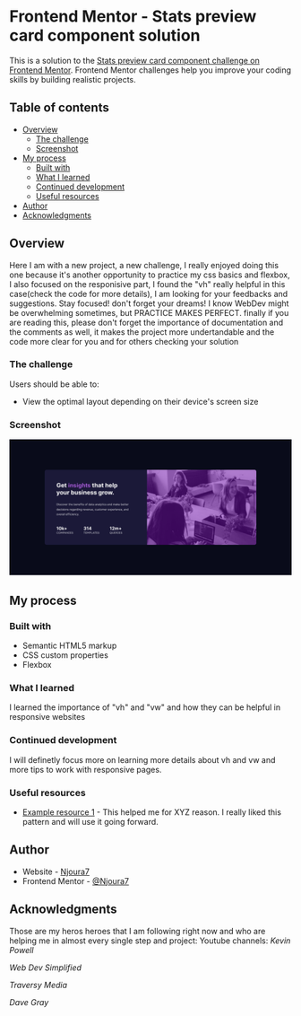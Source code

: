 # Frontend Mentor - Stats preview card component solution

This is a solution to the [Stats preview card component challenge on Frontend Mentor](https://www.frontendmentor.io/challenges/stats-preview-card-component-8JqbgoU62). Frontend Mentor challenges help you improve your coding skills by building realistic projects.

## Table of contents

- [Overview](#overview)
  - [The challenge](#the-challenge)
  - [Screenshot](#screenshot)
- [My process](#my-process)
  - [Built with](#built-with)
  - [What I learned](#what-i-learned)
  - [Continued development](#continued-development)
  - [Useful resources](#useful-resources)
- [Author](#author)
- [Acknowledgments](#acknowledgments)

## Overview

Here I am with a new project, a new challenge, I really enjoyed doing this one because it's another opportunity to practice my css basics and flexbox, I also focused on the responisive part, I found the "vh" really helpful in this case(check the code for more details), I am looking for your feedbacks and suggestions.
Stay focused! don't forget your dreams! I know WebDev might be overwhelming sometimes, but PRACTICE MAKES PERFECT. finally if you are reading this, please don't forget the importance of documentation and the comments as well, it makes the project more undertandable and the code more clear for you and for others checking your solution

### The challenge

Users should be able to:

- View the optimal layout depending on their device's screen size

### Screenshot

![](./screenshot.png)

## My process

### Built with

- Semantic HTML5 markup
- CSS custom properties
- Flexbox

### What I learned

I learned the importance of "vh" and "vw" and how they can be helpful in responsive websites

### Continued development

I will definetly focus more on learning more details about vh and vw and more tips to work with responsive pages.

### Useful resources

- [Example resource 1](https://www.youtube.com) - This helped me for XYZ reason. I really liked this pattern and will use it going forward.

## Author

- Website - [Njoura7](https://github.com/Njoura7)
- Frontend Mentor - [@Njoura7](https://www.frontendmentor.io/profile/Njoura7)

## Acknowledgments
Those are my heros heroes that I am following right now and who are helping me in almost every single step and project:
Youtube channels:
*Kevin Powell*

*Web Dev Simplified*

*Traversy Media* 

*Dave Gray*

